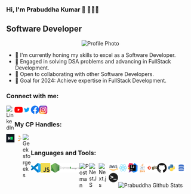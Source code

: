 ### Hi, I'm Prabuddha Kumar 👋 👨🏽‍💻
## Software Developer

<p align="center">
  <img alt="Profile Photo" src="https://i.imgur.com/u699mPd.png" />
</p>

- 🔭 I'm currently honing my skills to excel as a Software Developer.
- 🌱 Engaged in solving DSA problems and advancing in FullStack Development.
- 🤝 Open to collaborating with other Software Developers.
- 🥅 Goal for 2024: Achieve expertise in FullStack Development.

### Connect with me:
[<img align="left" alt="LinkedIn" width="22px" src="https://cdn.jsdelivr.net/npm/simple-icons@v3/icons/linkedin.svg" />](https://www.linkedin.com/in/prabuddha-kumar)
[<img align="left" alt="YouTube" width="22px" src="https://raw.githubusercontent.com/github/explore/main/topics/youtube/youtube.png" />](https://www.youtube.com/@prabuddha16)
[<img align="left" alt="Twitter" width="22px" src="https://raw.githubusercontent.com/github/explore/main/topics/twitter/twitter.png" />](https://twitter.com/PrabuddhaKum)
[<img align="left" alt="Facebook" width="22px" src="https://raw.githubusercontent.com/github/explore/main/topics/facebook/facebook.png" />](https://facebook.com/prabuddha.kumar.94)
[<img align="left" alt="Instagram" width="22px" src="https://raw.githubusercontent.com/github/explore/main/topics/instagram/instagram.png" />](https://instagram.com/prabuddha1606)
<br />

### My CP Handles:
[<img align="left" alt="Hackerrank" width="22px" src="https://raw.githubusercontent.com/github/explore/main/topics/hackerrank/hackerrank.png" />](https://www.hackerrank.com/_191500551)
[<img align="left" alt="Leetcode" width="22px" src="https://raw.githubusercontent.com/github/explore/main/topics/leetcode/leetcode.png" />](https://leetcode.com/prabuddha16)
[<img align="left" alt="Geeksforgeeks" width="22px" src="https://cdn.jsdelivr.net/npm/simple-icons@v3/icons/geeksforgeeks.svg" />](https://auth.geeksforgeeks.org/user/prabuddha16/practice)
<br />

### Languages and Tools:
<img align="left" alt="Visual Studio Code" width="26px" src="https://raw.githubusercontent.com/github/explore/main/topics/visual-studio-code/visual-studio-code.png" />
<img align="left" alt="JavaScript" width="26px" src="https://raw.githubusercontent.com/github/explore/80688e429a7d4ef2fca1e82350fe8e3517d3494d/topics/javascript/javascript.png" />
<img align="left" alt="Node JS" width="26px" src="https://raw.githubusercontent.com/github/explore/80688e429a7d4ef2fca1e82350fe8e3517d3494d/topics/nodejs/nodejs.png" />
<img align="left" alt="Express.js" width="26px" src="https://raw.githubusercontent.com/github/explore/80688e429a7d4ef2fca1e82350fe8e3517d3494d/topics/express/express.png" />
<img align="left" alt="MongoDB" width="26px" src="https://raw.githubusercontent.com/github/explore/80688e429a7d4ef2fca1e82350fe8e3517d3494d/topics/mongodb/mongodb.png" />
<img align="left" alt="Postman" width="26px" src="https://avatars.githubusercontent.com/u/10251060?s=200&v=4" />
<img align="left" alt="NestJS" width="26px" src="https://avatars.githubusercontent.com/u/28507035?s=200&v=4" />
<img align="left" alt="Next.js" width="26px" src="https://avatars.githubusercontent.com/u/14985020?s=200&v=4" />
<img align="left" alt="AWS" width="26px" src="https://raw.githubusercontent.com/github/explore/main/topics/aws/aws.png" />
<img align="left" alt="React" width="26px" src="https://raw.githubusercontent.com/github/explore/80688e429a7d4ef2fca1e82350fe8e3517d3494d/topics/react/react.png" />
<img align="left" alt="IntelliJ IDEA" width="26px" src="https://raw.githubusercontent.com/github/explore/main/topics/intellij-idea/intellij-idea.png" />
<img align="left" alt="Java" width="26px" src="https://raw.githubusercontent.com/github/explore/main/topics/java/java.png" />
<img align="left" alt="Git" width="26px" src="https://raw.githubusercontent.com/github/explore/80688e429a7d4ef2fca1e82350fe8e3517d3494d/topics/git/git.png" />
<img align="left" alt="GitHub" width="26px" src="https://raw.githubusercontent.com/github/explore/78df643247d429f6cc873026c0622819ad797942/topics/github/github.png" />
<img align="left" alt="Python" width="26px" src="https://raw.githubusercontent.com/github/explore/80688e429a7d4ef2fca1e82350fe8e3517d3494d/topics/python/python.png" />
<img align="left" alt="SQL" width="26px" src="https://raw.githubusercontent.com/github/explore/80688e429a7d4ef2fca1e82350fe8e3517d3494d/topics/sql/sql.png" />
<img align="left" alt="Terminal" width="26px" src="https://raw.githubusercontent.com/github/explore/80688e429a7d4ef2fca1e82350fe8e3517d3494d/topics/terminal/terminal.png" />
<br />
<br />
<br />
<img align="left" alt="Prabuddha Github Stats" src="https://github-readme-stats.vercel.app/api?username=Prabuddha16&show_icons=true&hide_border=false" />
